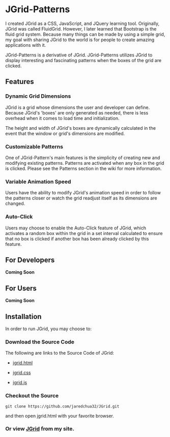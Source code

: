 # JGrid-Patterns

I created JGrid as a CSS, JavaScript, and JQuery learning tool. Originally, JGrid was called FluidGrid. However, I later learned that Bootstrap is the fluid grid system. Because many things can be made by using a simple grid, my goal with sharing JGrid to the world is for people to create amazing applications with it.

JGrid-Patterns is a derivative of JGrid. JGrid-Patterns utilizes JGrid to display interesting and fascinating patterns when the boxes of the grid are clicked.

## Features

### Dynamic Grid Dimensions

JGrid is a grid whose dimensions the user and developer can define. Because JGrid's 'boxes' are only generated as needed, there is less overhead when it comes to load time and initialization.

The height and width of JGrid's boxes are dynamically calculated in the event that the window or grid's dimensions are modified.

### Customizable Patterns

One of JGrid-Pattern's main features is the simplicity of creating new and modifying existing patterns. Patterns are activated when any box in the grid is clicked. Please see the Patterns section in the wiki for more information.

### Variable Animation Speed

Users have the ability to modify JGrid's animation speed in order to follow the patterns closer or watch the grid readjust itself as its dimensions are changed.

### Auto-Click

Users may choose to enable the Auto-Click feature of JGrid, which activates a random box within the grid in a set interval calculated to ensure that no box is clicked if another box has been already clicked by this feature.

## For Developers

**Coming Soon**

## For Users

**Coming Soon**

## Installation

In order to run JGrid, you may choose to:

### Download the Source Code

The following are links to the Source Code of JGrid:

* [jgrid.html](https://raw.githubusercontent.com/jaredchua32/JGrid/master/jgrid.html)

* [jgrid.css](https://raw.githubusercontent.com/jaredchua32/JGrid/master/jgrid.css)

* [jgrid.js](https://raw.githubusercontent.com/jaredchua32/JGrid/master/jgrid.js)

### Checkout the Source

	git clone https://github.com/jaredchua32/JGrid.git

and then open jgrid.html with your favorite browser.

### Or view [JGrid](http://jaredchua.com/demos/jgrid.html) from my site.